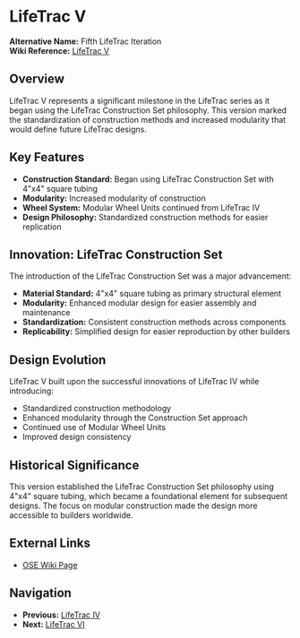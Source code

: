 # LifeTrac V

**Alternative Name:** Fifth LifeTrac Iteration  
**Wiki Reference:** [LifeTrac V](https://wiki.opensourceecology.org/wiki/LifeTrac_V)

## Overview

LifeTrac V represents a significant milestone in the LifeTrac series as it began using the LifeTrac Construction Set philosophy. This version marked the standardization of construction methods and increased modularity that would define future LifeTrac designs.

## Key Features

- **Construction Standard:** Began using LifeTrac Construction Set with 4"x4" square tubing
- **Modularity:** Increased modularity of construction
- **Wheel System:** Modular Wheel Units continued from LifeTrac IV
- **Design Philosophy:** Standardized construction methods for easier replication

## Innovation: LifeTrac Construction Set

The introduction of the LifeTrac Construction Set was a major advancement:
- **Material Standard:** 4"x4" square tubing as primary structural element
- **Modularity:** Enhanced modular design for easier assembly and maintenance
- **Standardization:** Consistent construction methods across components
- **Replicability:** Simplified design for easier reproduction by other builders

## Design Evolution

LifeTrac V built upon the successful innovations of LifeTrac IV while introducing:
- Standardized construction methodology
- Enhanced modularity through the Construction Set approach
- Continued use of Modular Wheel Units
- Improved design consistency

## Historical Significance

This version established the LifeTrac Construction Set philosophy using 4"x4" square tubing, which became a foundational element for subsequent designs. The focus on modular construction made the design more accessible to builders worldwide.

## External Links

- [OSE Wiki Page](https://wiki.opensourceecology.org/wiki/LifeTrac_V)

## Navigation

- **Previous:** [LifeTrac IV](../LifeTrac-IV/README.md)
- **Next:** [LifeTrac VI](../LifeTrac-VI/README.md)